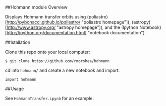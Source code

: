 ##Hohmann module Overview

Displays Hohmann transfer orbits using
(poliastro)[http://pybonacci.github.io/poliastro/ "poliastro homepage"]),
(astropy)[http://www.astropy.org/ "astropy homepage"]),
and the (Ipython Notebook)[http://ipython.org/documentation.html] "notebook documentation").

##Istallation

Clone this repo onto your local computer:

```$ git clone https://github.com/rmorshea/hohmann```

cd into `hohmann/` and create a new notebook and import:

```import hohmann```

##Usage

See `HohmannTransfer.ipynb` for an example.

